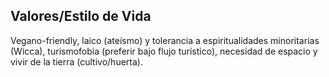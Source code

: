 ## Valores/Estilo de Vida

Vegano-friendly, laico (ateísmo) y tolerancia a espiritualidades minoritarias (Wicca), turismofobia (preferir bajo flujo turístico), necesidad de espacio y vivir de la tierra (cultivo/huerta).

